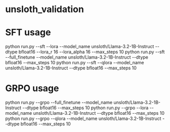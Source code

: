 # unsloth_validation
# SFT usage
python run.py --sft --lora --model_name unsloth/Llama-3.2-1B-Instruct --dtype bfloat16 --lora_r 16 --lora_alpha 16 --max_steps 10
python run.py --sft --full_finetune --model_name unsloth/Llama-3.2-1B-Instruct --dtype bfloat16  --max_steps 10
python run.py --sft --qlora --model_name unsloth/Llama-3.2-1B-Instruct --dtype bfloat16  --max_steps 10

# GRPO usage
python run.py --grpo --full_finetune --model_name unsloth/Llama-3.2-1B-Instruct --dtype bfloat16  --max_steps 10
python run.py --grpo --lora --model_name unsloth/Llama-3.2-1B-Instruct --dtype bfloat16  --max_steps 10
python run.py --grpo --qlora --model_name unsloth/Llama-3.2-1B-Instruct --dtype bfloat16  --max_steps 10